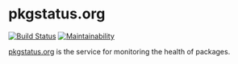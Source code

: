 # pkgstatus.org

[![Build Status](https://semaphoreci.com/api/v1/meganemura/pkgstatus/branches/master/badge.svg)](https://semaphoreci.com/meganemura/pkgstatus) [![Maintainability](https://api.codeclimate.com/v1/badges/b75ba12d430743b7912f/maintainability)](https://codeclimate.com/github/meganemura/codestatus/maintainability)

[pkgstatus.org](https://pkgstatus.org/) is the service for monitoring the health of packages.

